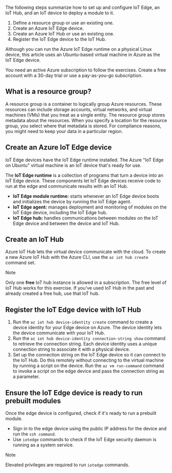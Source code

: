 The following steps summarize how to set up and configure IoT Edge, an IoT Hub, and an IoT device to deploy a module to it.

1. Define a resource group or use an existing one.
1. Create an Azure IoT Edge device.
1. Create an Azure IoT Hub or use an existing one.
1. Register the IoT Edge device to the IoT Hub.

Although you can run the Azure IoT Edge runtime on a physical Linux device, this article uses an Ubuntu-based virtual machine in Azure as the IoT Edge device.

You need an active Azure subscription to follow the exercises. Create a free account with a 30-day trial or use a pay-as-you-go subscription.

## What is a resource group?

A resource group is a container to logically group Azure resources. These resources can include storage accounts, virtual networks, and virtual machines (VMs) that you treat as a single entity. The resource group stores metadata about the resources. When you specify a location for the resource group, you select where that metadata is stored. For compliance reasons, you might need to keep your data in a particular region.

## Create an Azure IoT Edge device

IoT Edge devices have the IoT Edge runtime installed. The Azure "IoT Edge on Ubuntu" virtual machine is an IoT device that's ready for use.

The **IoT Edge runtime** is a collection of programs that turn a device into an IoT Edge device. These components let IoT Edge devices receive code to run at the edge and communicate results with an IoT Hub.

* **IoT Edge module runtime:** starts whenever an IoT Edge device boots and initializes the device by running the IoT Edge agent.
* **IoT Edge agent:** manages deployment and monitoring of modules on the IoT Edge device, including the IoT Edge hub.
* **IoT Edge hub:** handles communications between modules on the IoT Edge device and between the device and IoT Hub. 

## Create an IoT Hub

Azure IoT Hub lets the virtual device communicate with the cloud. To create a new Azure IoT Hub with the Azure CLI, use the `az iot hub create` command set.

> [!NOTE]
> Only one **free** IoT hub instance is allowed in a subscription. The free level of IoT Hub works for this exercise. If you've used IoT Hub in the past and already created a free hub, use that IoT hub.

## Register the IoT Edge device with IoT Hub

1. Run the `az iot hub device-identity create` command to create a device identity for your Edge device on Azure. The device identity lets the device communicate with your IoT Hub.
1. Run the `az iot hub device-identity connection-string show` command to retrieve the connection string. Each device identity uses a unique connection string to associate it with a physical device.
1. Set up the connection string on the IoT Edge device so it can connect to the IoT Hub. Do this remotely without connecting to the virtual machine by running a script on the device. Run the `az vm run-command` command to invoke a script on the edge device and pass the connection string as a parameter.

## Ensure the IoT Edge device is ready to run prebuilt modules

Once the edge device is configured, check if it's ready to run a prebuilt module.

* Sign in to the edge device using the public IP address for the device and run the `ssh command`.
* Use `iotedge` commands to check if the IoT Edge security daemon is running as a system service.

> [!NOTE]
> Elevated privileges are required to run `iotedge` commands.
